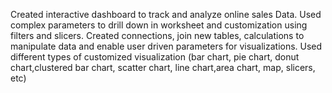 Created interactive dashboard to track and analyze online sales Data.
Used complex parameters to drill down in worksheet and customization using filters and slicers.
Created connections, join new tables, calculations to manipulate data and enable user driven parameters for visualizations.
Used different types of customized visualization (bar chart, pie chart, donut chart,clustered bar chart, scatter chart, line chart,area chart, map, slicers, etc)
